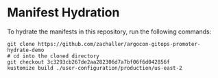 # Manifest Hydration

To hydrate the manifests in this repository, run the following commands:

```shell
git clone https://github.com/zachaller/argocon-gitops-promoter-hydrate-demo
# cd into the cloned directory
git checkout 3c3293cb267de2aa282306d7a7bf06f6d042856f
kustomize build ./user-configuration/production/us-east-2
```
